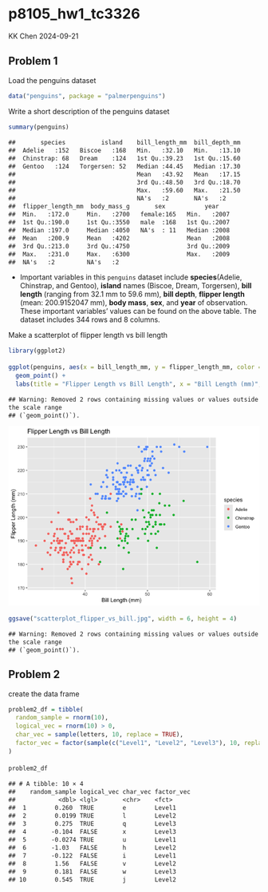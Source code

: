 p8105_hw1_tc3326
================
KK Chen
2024-09-21

## Problem 1

Load the penguins dataset

``` r
data("penguins", package = "palmerpenguins")
```

Write a short description of the penguins dataset

``` r
summary(penguins)
```

    ##       species          island    bill_length_mm  bill_depth_mm  
    ##  Adelie   :152   Biscoe   :168   Min.   :32.10   Min.   :13.10  
    ##  Chinstrap: 68   Dream    :124   1st Qu.:39.23   1st Qu.:15.60  
    ##  Gentoo   :124   Torgersen: 52   Median :44.45   Median :17.30  
    ##                                  Mean   :43.92   Mean   :17.15  
    ##                                  3rd Qu.:48.50   3rd Qu.:18.70  
    ##                                  Max.   :59.60   Max.   :21.50  
    ##                                  NA's   :2       NA's   :2      
    ##  flipper_length_mm  body_mass_g       sex           year     
    ##  Min.   :172.0     Min.   :2700   female:165   Min.   :2007  
    ##  1st Qu.:190.0     1st Qu.:3550   male  :168   1st Qu.:2007  
    ##  Median :197.0     Median :4050   NA's  : 11   Median :2008  
    ##  Mean   :200.9     Mean   :4202                Mean   :2008  
    ##  3rd Qu.:213.0     3rd Qu.:4750                3rd Qu.:2009  
    ##  Max.   :231.0     Max.   :6300                Max.   :2009  
    ##  NA's   :2         NA's   :2

- Important variables in this `penguins` dataset include
  **species**(Adelie, Chinstrap, and Gentoo), **island** names (Biscoe,
  Dream, Torgersen), **bill length** (ranging from 32.1 mm to 59.6 mm),
  **bill depth**, **flipper length** (mean: 200.9152047 mm), **body
  mass**, **sex**, and **year** of observation. These important
  variables’ values can be found on the above table. The dataset
  includes 344 rows and 8 columns.

Make a scatterplot of flipper length vs bill length

``` r
library(ggplot2)

ggplot(penguins, aes(x = bill_length_mm, y = flipper_length_mm, color = species)) +
  geom_point() +
  labs(title = "Flipper Length vs Bill Length", x = "Bill Length (mm)", y = "Flipper Length (mm)")
```

    ## Warning: Removed 2 rows containing missing values or values outside the scale range
    ## (`geom_point()`).

![](p8105_hw1_tc3326_files/figure-gfm/unnamed-chunk-3-1.png)<!-- -->

``` r
ggsave("scatterplot_flipper_vs_bill.jpg", width = 6, height = 4)
```

    ## Warning: Removed 2 rows containing missing values or values outside the scale range
    ## (`geom_point()`).

## Problem 2

create the data frame

``` r
problem2_df = tibble(
  random_sample = rnorm(10),                       
  logical_vec = rnorm(10) > 0,                   
  char_vec = sample(letters, 10, replace = TRUE),  
  factor_vec = factor(sample(c("Level1", "Level2", "Level3"), 10, replace = TRUE))
)

problem2_df
```

    ## # A tibble: 10 × 4
    ##    random_sample logical_vec char_vec factor_vec
    ##            <dbl> <lgl>       <chr>    <fct>     
    ##  1        0.260  TRUE        e        Level1    
    ##  2        0.0199 TRUE        l        Level2    
    ##  3        0.275  TRUE        q        Level3    
    ##  4       -0.104  FALSE       x        Level3    
    ##  5       -0.0274 TRUE        u        Level1    
    ##  6       -1.03   FALSE       h        Level2    
    ##  7       -0.122  FALSE       i        Level1    
    ##  8        1.56   FALSE       v        Level2    
    ##  9        0.181  FALSE       w        Level3    
    ## 10        0.545  TRUE        j        Level2
